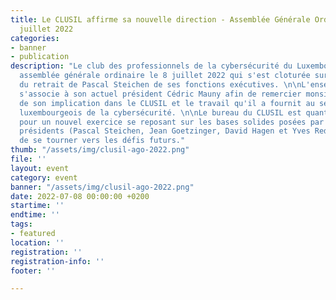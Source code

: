 ```yaml
---
title: Le CLUSIL affirme sa nouvelle direction - Assemblée Générale Ordinaire du 8
  juillet 2022
categories:
- banner
- publication
description: "Le club des professionnels de la cybersécurité du Luxembourg, a eu son
  assemblée générale ordinaire le 8 juillet 2022 qui s'est cloturée sur l'annonce
  du retrait de Pascal Steichen de ses fonctions exécutives. \n\nL'ensemble du CLUSIL
  s'associe à son actuel président Cédric Mauny afin de remercier monsieur Steichen
  de son implication dans le CLUSIL et le travail qu'il a fournit au service de l'écosystème
  luxembourgeois de la cybersécurité. \n\nLe bureau du CLUSIL est quant à lui reconduit
  pour un nouvel exercice se reposant sur les bases solides posées par ses précédents
  présidents (Pascal Steichen, Jean Goetzinger, David Hagen et Yves Redding) afin
  de se tourner vers les défis futurs."
thumb: "/assets/img/clusil-ago-2022.png"
file: ''
layout: event
category: event
banner: "/assets/img/clusil-ago-2022.png"
date: 2022-07-08 00:00:00 +0200
startime: ''
endtime: ''
tags:
- featured
location: ''
registration: ''
registration-info: ''
footer: ''

---
```

